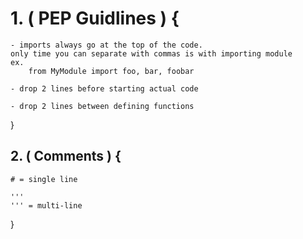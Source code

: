 # 1. ( PEP Guidlines ) {

    - imports always go at the top of the code.
    only time you can separate with commas is with importing module
    ex. 
        from MyModule import foo, bar, foobar

    - drop 2 lines before starting actual code

    - drop 2 lines between defining functions
}

## 2. ( Comments ) {

    # = single line
    
    ''' 
    ''' = multi-line
}